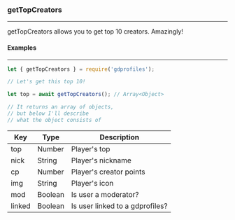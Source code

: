 ### getTopCreators
------------------

getTopCreators allows you to get top 10 creators. Amazingly!

#### Examples
-------------

```js
let { getTopCreators } = require('gdprofiles');

// Let's get this top 10!

let top = await getTopCreators(); // Array<Object>

// It returns an array of objects,
// but below I'll describe
// what the object consists of
```

| Key    | Type    | Description                     |
|--------|---------|---------------------------------|
| top    | Number  | Player's top                    |
| nick   | String  | Player's nickname               |
| cp     | Number  | Player's creator points         |
| img    | String  | Player's icon                   |
| mod    | Boolean | Is user a moderator?            |
| linked | Boolean | Is user linked to a gdprofiles? |